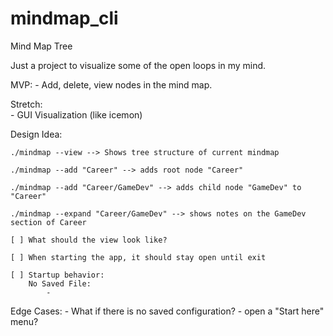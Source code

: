 # mindmap_cli
Mind Map Tree

Just a project to visualize some of the open loops in my mind.


MVP:
    - Add, delete, view nodes in the mind map.
    
Stretch:    
    - GUI Visualization (like icemon)


Design Idea:

    ./mindmap --view --> Shows tree structure of current mindmap

    ./mindmap --add "Career" --> adds root node "Career"

    ./mindmap --add "Career/GameDev" --> adds child node "GameDev" to "Career"

    ./mindmap --expand "Career/GameDev" --> shows notes on the GameDev section of Career

    [ ] What should the view look like?

    [ ] When starting the app, it should stay open until exit

    [ ] Startup behavior:
        No Saved File:
            - 



Edge Cases:
    - What if there is no saved configuration?
        - open a "Start here" menu?